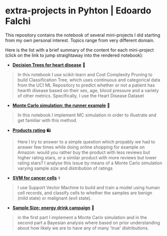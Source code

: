 # extra-projects in Pyhton | Edoardo Falchi
This repository contains the notebook of several mini-projects I did starting from my own personal interest. Topics range from very different domain.

Here is the list with a brief summary of the content for each mini-project (click on the link to jump straightaway into the rendered notebook):

* **[Decision Trees for heart disease](https://nbviewer.jupyter.org/github/edoardofalchi/extra-projects/blob/main/Decision%20Trees%20-%20Heart%20disease.ipynb)** :heartbeat:
> In this notebook I use scikit-learn and Cost Complexity Pruning to build Classification Tree, which uses continuous and categorical data from the UCI ML Repository to predict whether or not a patient has hearth disease based on their sex, age, blood pressure and a variety of other metrics. Specifically, I use the Heart Disease Dataset

* **[Monte Carlo simulation: the runner example](https://nbviewer.jupyter.org/github/edoardofalchi/extra-projects/blob/main/Monte%20Carlo%20Code.ipynb)** :runner:
> In this notebook I implement MC simulation in order to illustrate and get familiar with this method.

* **[Products rating](https://mybinder.org/v2/gh/edoardofalchi/extra-projects/main?filepath=Product%20rating.ipynb)** :shopping:
> Here I try to answer to a simple question which propably we had to answer few times while doing online shopping for example on Amazon: would you rather buy the product with less reviews but higher rating stars, or a similar product with more reviews but lower rating stars? I analyse this issue by means of a Monte Carlo simulation varying sample size and distribution of ratings

* **[SVM for cancer cells](https://nbviewer.jupyter.org/github/edoardofalchi/extra-projects/blob/main/SVM_cancer%20cells.ipynb)** :medical_symbol:
> I use Support Vector Machine to build and train a model using human cell records, and classify cells to whether the samples are benign (mild state) or malignant (evil state).

* **[Sample Size: energy drink campaign](https://nbviewer.jupyter.org/github/edoardofalchi/extra-projects/blob/main/Sample%20Size.ipynb)** :cup_with_straw:
> in the first part I implement a Monte Carlo simulation and in the second part a Bayesian analysis where based on prior understanding about how likely we are to have any of many 'true' distributions.
